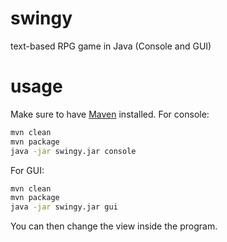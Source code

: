 # swingy
 text-based RPG game in Java (Console and GUI)

# usage
Make sure to have [Maven](https://maven.apache.org/) installed.
For console:
```bash
mvn clean
mvn package
java -jar swingy.jar console
```
For GUI:
```bash
mvn clean
mvn package
java -jar swingy.jar gui
```

You can then change the view inside the program.




